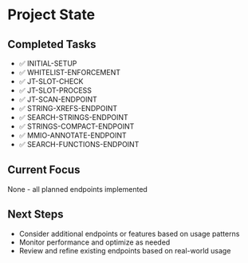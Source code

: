 # Project State

## Completed Tasks
- ✅ INITIAL-SETUP
- ✅ WHITELIST-ENFORCEMENT
- ✅ JT-SLOT-CHECK
- ✅ JT-SLOT-PROCESS
- ✅ JT-SCAN-ENDPOINT
- ✅ STRING-XREFS-ENDPOINT
- ✅ SEARCH-STRINGS-ENDPOINT
- ✅ STRINGS-COMPACT-ENDPOINT
- ✅ MMIO-ANNOTATE-ENDPOINT
- ✅ SEARCH-FUNCTIONS-ENDPOINT

## Current Focus
None - all planned endpoints implemented

## Next Steps
- Consider additional endpoints or features based on usage patterns
- Monitor performance and optimize as needed
- Review and refine existing endpoints based on real-world usage
